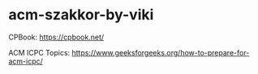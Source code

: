 # acm-szakkor-by-viki

CPBook: https://cpbook.net/

ACM ICPC Topics: https://www.geeksforgeeks.org/how-to-prepare-for-acm-icpc/
